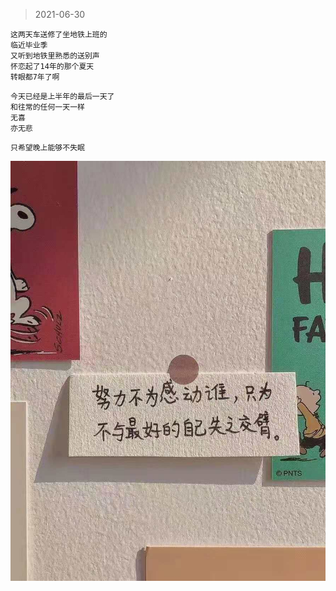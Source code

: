 >2021-06-30


```
这两天车送修了坐地铁上班的
临近毕业季
又听到地铁里熟悉的送别声
怀恋起了14年的那个夏天
转眼都7年了啊
```

```
今天已经是上半年的最后一天了
和往常的任何一天一样
无喜
亦无悲
```

```
只希望晚上能够不失眠
```

![](../../images/2021-06-30.jpeg)